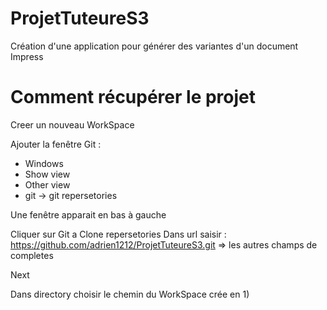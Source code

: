 # ProjetTuteureS3
Création d'une application pour générer des variantes d'un document Impress

# Comment récupérer le projet

Creer un nouveau WorkSpace

Ajouter la fenêtre Git :
- Windows
- Show view
- Other view
- git -> git repersetories

Une fenêtre apparait en bas à gauche

Cliquer sur Git a Clone repersetories
Dans url saisir : https://github.com/adrien1212/ProjetTuteureS3.git
=> les autres champs de completes

Next

Dans directory choisir le chemin du WorkSpace crée en 1)
